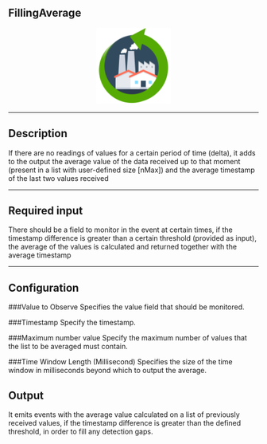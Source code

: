 <!--
  ~ Licensed to the Apache Software Foundation (ASF) under one or more
  ~ contributor license agreements.  See the NOTICE file distributed with
  ~ this work for additional information regarding copyright ownership.
  ~ The ASF licenses this file to You under the Apache License, Version 2.0
  ~ (the "License"); you may not use this file except in compliance with
  ~ the License.  You may obtain a copy of the License at
  ~
  ~    http://www.apache.org/licenses/LICENSE-2.0
  ~
  ~ Unless required by applicable law or agreed to in writing, software
  ~ distributed under the License is distributed on an "AS IS" BASIS,
  ~ WITHOUT WARRANTIES OR CONDITIONS OF ANY KIND, either express or implied.
  ~ See the License for the specific language governing permissions and
  ~ limitations under the License.
  ~
  -->

## FillingAverage

<p align="center"> 
    <img src="icon.png" width="150px;" class="pe-image-documentation"/>
</p>

***

## Description
If there are no readings of values for a certain period of time (delta), it adds to the output the average value of the data received up to that moment (present in a list with user-defined size [nMax]) and the average timestamp of the last two values received

***

## Required input
There should be a field to monitor in the event at certain times, if the timestamp difference is greater than a certain threshold (provided as input), the average of the values is calculated and returned together with the average timestamp

***

## Configuration
###Value to Observe
Specifies the value field that should be monitored.

###Timestamp
Specify the timestamp.

###Maximum number value
Specify the maximum number of values that the list to be averaged must contain.

###Time Window Length (Millisecond)
Specifies the size of the time window in milliseconds beyond which to output the average.


## Output
It emits events with the average value calculated on a list of previously received values, if the timestamp difference is greater than the defined threshold, in order to fill any detection gaps.
